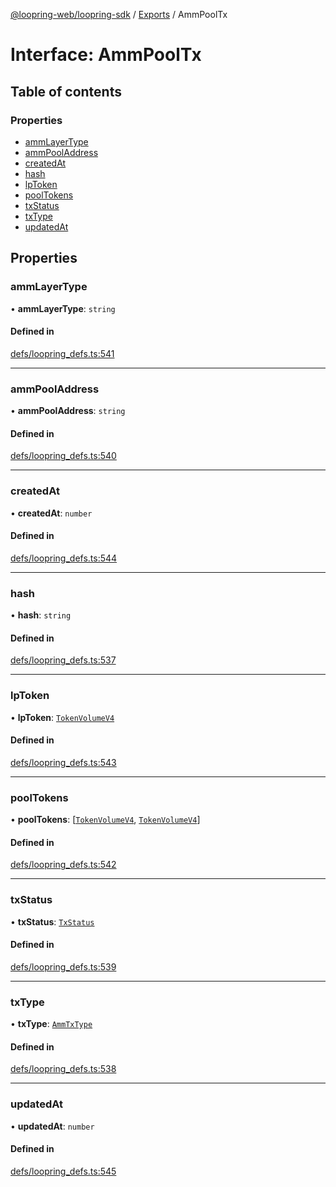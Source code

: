 [@loopring-web/loopring-sdk](../README.md) / [Exports](../modules.md) / AmmPoolTx

# Interface: AmmPoolTx

## Table of contents

### Properties

- [ammLayerType](AmmPoolTx.md#ammlayertype)
- [ammPoolAddress](AmmPoolTx.md#ammpooladdress)
- [createdAt](AmmPoolTx.md#createdat)
- [hash](AmmPoolTx.md#hash)
- [lpToken](AmmPoolTx.md#lptoken)
- [poolTokens](AmmPoolTx.md#pooltokens)
- [txStatus](AmmPoolTx.md#txstatus)
- [txType](AmmPoolTx.md#txtype)
- [updatedAt](AmmPoolTx.md#updatedat)

## Properties

### ammLayerType

• **ammLayerType**: `string`

#### Defined in

[defs/loopring_defs.ts:541](https://github.com/Loopring/loopring_sdk/blob/f91f904/src/defs/loopring_defs.ts#L541)

___

### ammPoolAddress

• **ammPoolAddress**: `string`

#### Defined in

[defs/loopring_defs.ts:540](https://github.com/Loopring/loopring_sdk/blob/f91f904/src/defs/loopring_defs.ts#L540)

___

### createdAt

• **createdAt**: `number`

#### Defined in

[defs/loopring_defs.ts:544](https://github.com/Loopring/loopring_sdk/blob/f91f904/src/defs/loopring_defs.ts#L544)

___

### hash

• **hash**: `string`

#### Defined in

[defs/loopring_defs.ts:537](https://github.com/Loopring/loopring_sdk/blob/f91f904/src/defs/loopring_defs.ts#L537)

___

### lpToken

• **lpToken**: [`TokenVolumeV4`](TokenVolumeV4.md)

#### Defined in

[defs/loopring_defs.ts:543](https://github.com/Loopring/loopring_sdk/blob/f91f904/src/defs/loopring_defs.ts#L543)

___

### poolTokens

• **poolTokens**: [[`TokenVolumeV4`](TokenVolumeV4.md), [`TokenVolumeV4`](TokenVolumeV4.md)]

#### Defined in

[defs/loopring_defs.ts:542](https://github.com/Loopring/loopring_sdk/blob/f91f904/src/defs/loopring_defs.ts#L542)

___

### txStatus

• **txStatus**: [`TxStatus`](../enums/TxStatus.md)

#### Defined in

[defs/loopring_defs.ts:539](https://github.com/Loopring/loopring_sdk/blob/f91f904/src/defs/loopring_defs.ts#L539)

___

### txType

• **txType**: [`AmmTxType`](../enums/AmmTxType.md)

#### Defined in

[defs/loopring_defs.ts:538](https://github.com/Loopring/loopring_sdk/blob/f91f904/src/defs/loopring_defs.ts#L538)

___

### updatedAt

• **updatedAt**: `number`

#### Defined in

[defs/loopring_defs.ts:545](https://github.com/Loopring/loopring_sdk/blob/f91f904/src/defs/loopring_defs.ts#L545)
